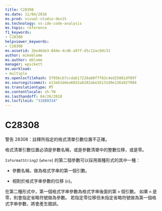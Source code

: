 ```yaml
---
title: C28308
ms.date: 11/04/2016
ms.prod: visual-studio-dev15
ms.technology: vs-ide-code-analysis
ms.topic: reference
f1_keywords:
- C28308
helpviewer_keywords:
- C28308
ms.assetid: 2be46de3-844e-4cd6-a97f-d5c12ac9dc31
author: mikeblome
ms.author: mblome
manager: wpickett
ms.workload:
- multiple
ms.openlocfilehash: 5f05bcb7ccdab17226a60f7f83c4ed25881df09f
ms.sourcegitcommit: e13e61ddea6032a8282abe16131d9e136a927984
ms.translationtype: MT
ms.contentlocale: zh-TW
ms.lasthandoff: 04/26/2018
ms.locfileid: "31889334"
---
```

# <a name="c28308"></a>C28308
警告 28308：註釋所指定的格式清單引數位置不正確。

 格式清單引數位置必須是參數名稱，或是參數清單中的整數位移，或是零。

 `IsFormatString2` (`where`) 的第二個參數可以採用兩種形式的其中一種：

-   參數名稱，做為格式字串的第一個引數。

-   相對於格式字串參數的位移 (`n`)。

 在第二種形式中，第一個格式字串參數為格式字串後面的第 `n` 個引數。 如果 `n` 是零，則會指定省略符號做為參數。 若指定零位移但未指定省略符號做為第一個格式字串參數，將會產生錯誤。